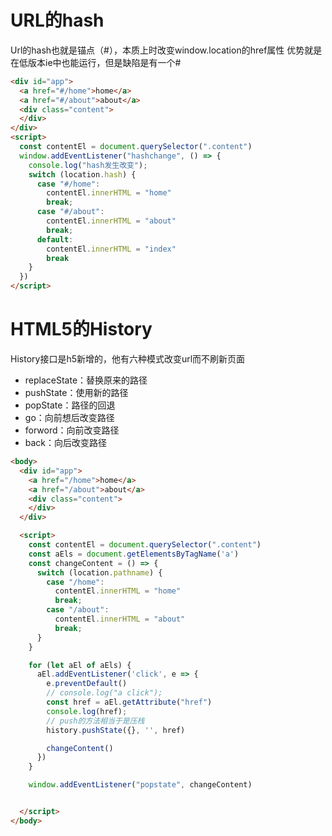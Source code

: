 # URL的hash
Url的hash也就是锚点（#），本质上时改变window.location的href属性
优势就是在低版本ie中也能运行，但是缺陷是有一个#
```html
<div id="app">
  <a href="#/home">home</a>
  <a href="#/about">about</a>
  <div class="content">
  </div>
</div>
<script>
  const contentEl = document.querySelector(".content")
  window.addEventListener("hashchange", () => {
    console.log("hash发生改变");
    switch (location.hash) {
      case "#/home":
        contentEl.innerHTML = "home"
        break;
      case "#/about":
        contentEl.innerHTML = "about"
        break;
      default:
        contentEl.innerHTML = "index"
        break
    }
  })
</script>
```

# HTML5的History
History接口是h5新增的，他有六种模式改变url而不刷新页面
- replaceState：替换原来的路径
- pushState：使用新的路径
- popState：路径的回退
- go：向前想后改变路径
- forword：向前改变路径
- back：向后改变路径

```html
<body>
  <div id="app">
    <a href="/home">home</a>
    <a href="/about">about</a>
    <div class="content">
    </div>
  </div>

  <script>
    const contentEl = document.querySelector(".content")
    const aEls = document.getElementsByTagName('a')
    const changeContent = () => {
      switch (location.pathname) {
        case "/home":
          contentEl.innerHTML = "home"
          break;
        case "/about":
          contentEl.innerHTML = "about"
          break;
      }
    }

    for (let aEl of aEls) {
      aEl.addEventListener('click', e => {
        e.preventDefault()
        // console.log("a click");
        const href = aEl.getAttribute("href")
        console.log(href);
        // push的方法相当于是压栈
        history.pushState({}, '', href)

        changeContent()
      })
    }

    window.addEventListener("popstate", changeContent)


  </script>
</body>
```